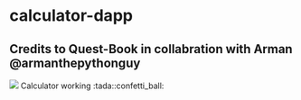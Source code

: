 # calculator-dapp
## Credits to Quest-Book in collabration with Arman @armanthepythonguy
<img src="https://cdn.discordapp.com/attachments/896040489596370996/932890212642750504/unknown.png">
Calculator working :tada::confetti_ball:
